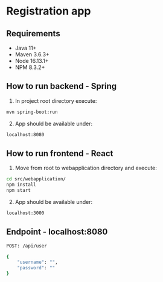 # Registration app

## Requirements
* Java 11+
* Maven 3.6.3+
* Node 16.13.1+
* NPM 8.3.2+

## How to run backend - Spring
1. In project root directory execute:

```bash
mvn spring-boot:run
```

2. App should be available under:
```bash
localhost:8080
```

## How to run frontend - React
1. Move from root to webapplication directory and execute: 
```bash
cd src/webapplication/
npm install
npm start
```
2. App should be available under:
```bash
localhost:3000
```

## Endpoint - localhost:8080
```bash
POST: /api/user

{
    "username": "",
    "password": ""
}
```
